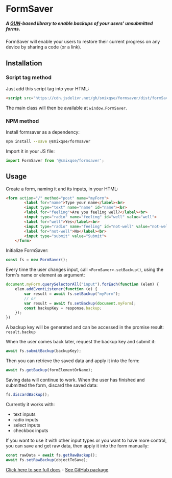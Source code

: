 # FormSaver
##### A [GUN](https://gun.eco)-based library to enable backups of your users' unsubmitted forms.

FormSaver will enable your users to restore their current progress on any device by sharing a code (or a link).

## Installation
### Script tag method
Just add this script tag into your HTML:
```html
<script src="https://cdn.jsdelivr.net/gh/smixqse/formsaver/dist/formSaver.min.js"></script>
```
The main class will then be available at `window.FormSaver`.
### NPM method
Install formsaver as a dependency:
```bash
npm install --save @smixqse/formsaver
```
Import it in your JS file:
```js
import FormSaver from '@smixqse/formsaver';
```

## Usage
Create a form, naming it and its inputs, in your HTML:
```html
<form action="/" method="post" name="myForm">
        <label for="name">Type your name</label><br>
        <input type="text" name="name" id="name"><br>
        <label for="feeling">Are you feeling well?</label><br>
        <input type="radio" name="feeling" id="well" value="well">
        <label for="well">Yes</label><br>
        <input type="radio" name="feeling" id="not-well" value="not-well">
        <label for="not-well">No</label><br>
        <input type="submit" value="Submit">
    </form>
```
Initialize FormSaver:
```js
const fs = new FormSaver();
```
Every time the user changes input, call `<FormSaver>.setBackup()`, using the form's name or element as argument:
```js
document.myForm.querySelectorAll("input").forEach(function (elem) {
    elem.addEventListener(function (e) {
        var result = await fs.setBackup("myForm");
        // or
        var result = await fs.setBackup(document.myForm);
        const backupKey = response.backup;
    });
})
```
A backup key will be generated and can be accessed in the promise result: `result.backup`

When the user comes back later, request the backup key and submit it:
```js
await fs.submitBackup(backupKey);
```
Then you can retrieve the saved data and apply it into the form:
```js
await fs.getBackup(formElementOrName);
```
Saving data will continue to work.
When the user has finished and submitted the form, discard the saved data:
```js
fs.discardBackup();
```
Currently it works with:
- text inputs
- radio inputs
- select inputs
- checkbox inputs

If you want to use it with other input types or you want to have more control, you can save and get raw data, then apply it into the form manually:
```js
const rawData = await fs.getRawBackup();
await fs.setRawBackup(objectToSave);
```

[Click here to see full docs](https://smixqse.github.io/formsaver/FormSaver.html) - [See GitHub package](https://github.com/smixqse/formsaver/packages/288952)